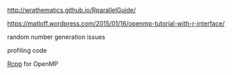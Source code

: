 http://wrathematics.github.io/RparallelGuide/

https://matloff.wordpress.com/2015/01/16/openmp-tutorial-with-r-interface/

random number generation issues

profiling code

[Rcpp](http://www.rcpp.org/) for OpenMP


